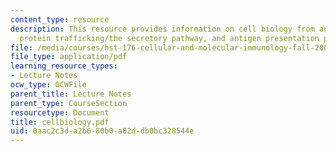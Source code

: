 ```yaml
---
content_type: resource
description: This resource provides information on cell biology from an immune perspective,
  protein trafficking/the secretory pathway, and antigen presentation pathway.
file: /media/courses/hst-176-cellular-and-molecular-immunology-fall-2005/0aac2c3da2b680b0a82ddb0bc328544e_cellbiology.pdf
file_type: application/pdf
learning_resource_types:
- Lecture Notes
ocw_type: OCWFile
parent_title: Lecture Notes
parent_type: CourseSection
resourcetype: Document
title: cellbiology.pdf
uid: 0aac2c3d-a2b6-80b0-a82d-db0bc328544e
---
```

